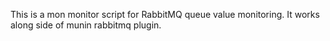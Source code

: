 This is a mon monitor script for RabbitMQ queue value monitoring. It works along side of munin rabbitmq plugin.
